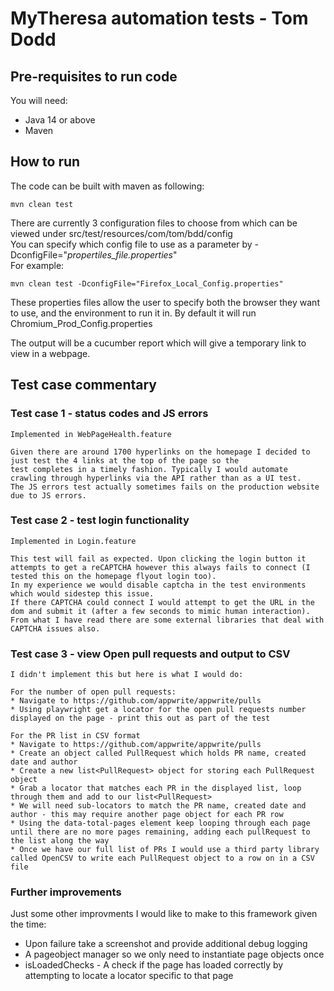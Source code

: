 # MyTheresa automation tests - Tom Dodd

## Pre-requisites to run code

You will need:

* Java 14 or above
* Maven

## How to run

The code can be built with maven as following:

    mvn clean test

There are currently 3 configuration files to choose from which can be viewed under src/test/resources/com/tom/bdd/config  
You can specify which config file to use as a parameter by -DconfigFile="_propertiles_file.properties_"   
For example:

    mvn clean test -DconfigFile="Firefox_Local_Config.properties"

These properties files allow the user to specify both the browser they want to use, and the
environment to run it in. By default it will run Chromium_Prod_Config.properties

The output will be a cucumber report which will give a temporary link to view in a webpage.

## Test case commentary

### Test case 1 - status codes and JS errors

    Implemented in WebPageHealth.feature 
    
    Given there are around 1700 hyperlinks on the homepage I decided to just test the 4 links at the top of the page so the
    test completes in a timely fashion. Typically I would automate crawling through hyperlinks via the API rather than as a UI test.
    The JS errors test actually sometimes fails on the production website due to JS errors.

### Test case 2 - test login functionality

    Implemented in Login.feature

    This test will fail as expected. Upon clicking the login button it attempts to get a reCAPTCHA however this always fails to connect (I tested this on the homepage flyout login too). 
    In my experience we would disable captcha in the test environments which would sidestep this issue. 
    If there CAPTCHA could connect I would attempt to get the URL in the dom and submit it (after a few seconds to mimic human interaction).
    From what I have read there are some external libraries that deal with CAPTCHA issues also.

### Test case 3 - view Open pull requests and output to CSV

    I didn't implement this but here is what I would do:

    For the number of open pull requests:
    * Navigate to https://github.com/appwrite/appwrite/pulls
    * Using playwright get a locator for the open pull requests number displayed on the page - print this out as part of the test

    For the PR list in CSV format
    * Navigate to https://github.com/appwrite/appwrite/pulls
    * Create an object called PullRequest which holds PR name, created date and author
    * Create a new list<PullRequest> object for storing each PullRequest object
    * Grab a locator that matches each PR in the displayed list, loop through them and add to our list<PullRequest>
    * We will need sub-locators to match the PR name, created date and author - this may require another page object for each PR row
    * Using the data-total-pages element keep looping through each page until there are no more pages remaining, adding each pullRequest to the list along the way
    * Once we have our full list of PRs I would use a third party library called OpenCSV to write each PullRequest object to a row on in a CSV file

### Further improvements

Just some other improvments I would like to make to this framework given the time:

* Upon failure take a screenshot and provide additional debug logging
* A pageobject manager so we only need to instantiate page objects once
* isLoadedChecks - A check if the page has loaded correctly by attempting to locate a locator
  specific to that page
